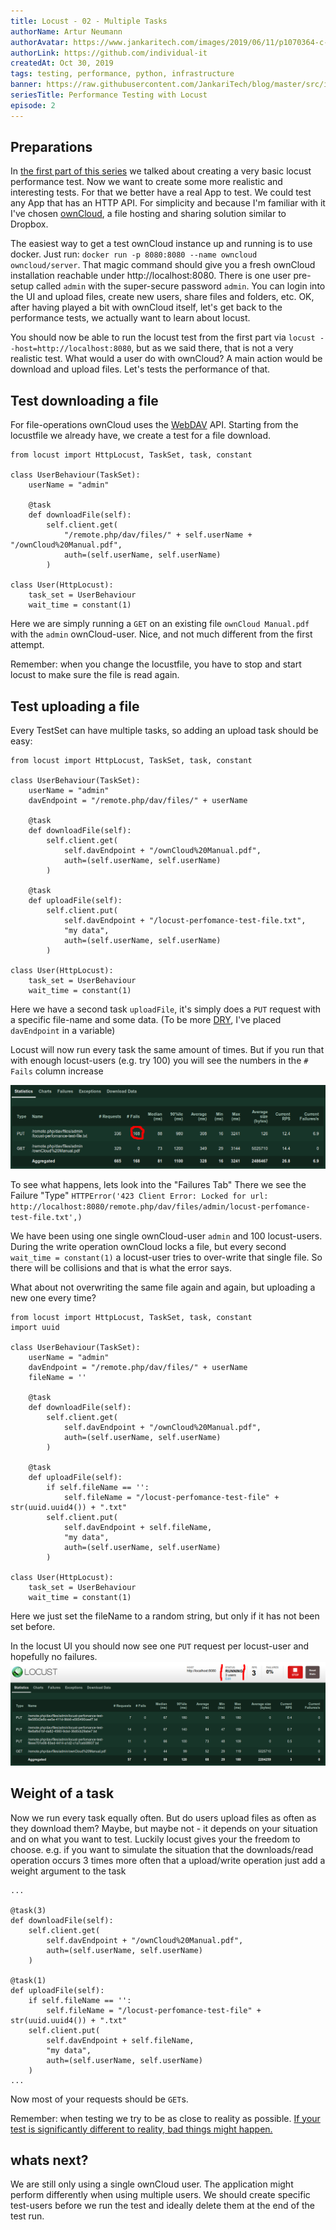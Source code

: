 ```yaml
---
title: Locust - 02 - Multiple Tasks
authorName: Artur Neumann
authorAvatar: https://www.jankaritech.com/images/2019/06/11/p1070364-c-light-800.jpg
authorLink: https://github.com/individual-it
createdAt: Oct 30, 2019
tags: testing, performance, python, infrastructure
banner: https://raw.githubusercontent.com/JankariTech/blog/master/src/imgs/fallback_banner.png
seriesTitle: Performance Testing with Locust
episode: 2
---
```


## Preparations

In [the first part of this series](https://dev.to/jankaritech/performance-testing-with-locust-01-get-started-pkk) we talked about creating a very basic locust performance test. Now we want to create some more realistic and interesting tests. For that we better have a real App to test. We could test any App that has an HTTP API. For simplicity and because I'm familiar with it I've chosen [ownCloud](https://owncloud.org/), a file hosting and sharing solution similar to Dropbox.

The easiest way to get a test ownCloud instance up and running is to use docker. Just run: `docker run -p 8080:8080 --name owncloud owncloud/server`. That magic command should give you a fresh ownCloud installation reachable under http://localhost:8080. There is one user pre-setup called `admin` with the super-secure password `admin`. You can login into the UI and upload files, create new users, share files and folders, etc.
OK, after having played a bit with ownCloud itself, let's get back to the performance tests, we actually want to learn about locust.

You should now be able to run the locust test from the first part via `locust --host=http://localhost:8080`, but as we said there, that is not a very realistic test. What would a user do with ownCloud? A main action would be download and upload files. Let's tests the performance of that.

## Test downloading a file

For file-operations ownCloud uses the [WebDAV](https://en.wikipedia.org/wiki/WebDAV) API. Starting from the locustfile we already have, we create a test for a file download.

```
from locust import HttpLocust, TaskSet, task, constant

class UserBehaviour(TaskSet):
    userName = "admin"

    @task
    def downloadFile(self):
        self.client.get(
            "/remote.php/dav/files/" + self.userName + "/ownCloud%20Manual.pdf",
            auth=(self.userName, self.userName)
        )

class User(HttpLocust):
    task_set = UserBehaviour
    wait_time = constant(1)
  ```

Here we are simply running a `GET` on an existing file `ownCloud Manual.pdf` with the `admin` ownCloud-user.
Nice, and not much different from the first attempt.

Remember: when you change the locustfile, you have to stop and start locust to make sure the file is read again.

## Test uploading a file

Every TestSet can have multiple tasks, so adding an upload task should be easy:

```
from locust import HttpLocust, TaskSet, task, constant

class UserBehaviour(TaskSet):
    userName = "admin"
    davEndpoint = "/remote.php/dav/files/" + userName

    @task
    def downloadFile(self):
        self.client.get(
            self.davEndpoint + "/ownCloud%20Manual.pdf",
            auth=(self.userName, self.userName)
        )

    @task
    def uploadFile(self):
        self.client.put(
            self.davEndpoint + "/locust-perfomance-test-file.txt",
            "my data",
            auth=(self.userName, self.userName)
        )

class User(HttpLocust):
    task_set = UserBehaviour
    wait_time = constant(1)
```

Here we have a second task `uploadFile`, it's simply does a `PUT` request with a specific file-name and some data.
(To be more [DRY](https://en.wikipedia.org/wiki/Don%27t_repeat_yourself), I've placed `davEndpoint` in a variable)

Locust will now run every task the same amount of times. But if you run that with enough locust-users (e.g. try 100) you will see the numbers in the `# Fails` column increase

![increased upload failures](/src/assets/Locust/images/locust-02-images/failureCountIncrease.png)

To see what happens, lets look into the "Failures Tab"
There we see the Failure "Type" `HTTPError('423 Client Error: Locked for url: http://localhost:8080/remote.php/dav/files/admin/locust-perfomance-test-file.txt',)`

We have been using one single ownCloud-user `admin` and 100 locust-users. During the write operation ownCloud locks a file, but every second `wait_time = constant(1)` a locust-user tries to over-write that single file. So there will be collisions and that is what the error says.

What about not overwriting the same file again and again, but uploading a new one every time?

```
from locust import HttpLocust, TaskSet, task, constant
import uuid

class UserBehaviour(TaskSet):
    userName = "admin"
    davEndpoint = "/remote.php/dav/files/" + userName
    fileName = ''

    @task
    def downloadFile(self):
        self.client.get(
            self.davEndpoint + "/ownCloud%20Manual.pdf",
            auth=(self.userName, self.userName)
        )

    @task
    def uploadFile(self):
        if self.fileName == '':
            self.fileName = "/locust-perfomance-test-file" + str(uuid.uuid4()) + ".txt"
        self.client.put(
            self.davEndpoint + self.fileName,
            "my data",
            auth=(self.userName, self.userName)
        )

class User(HttpLocust):
    task_set = UserBehaviour
    wait_time = constant(1)
```

Here we just set the fileName to a random string, but only if it has not been set before.

In the locust UI you should now see one `PUT` request per locust-user and hopefully no failures.
![single request per locust user](/src/assets/Locust/images/locust-02-images/requestPerUser.png)

## Weight of a task

Now we run every task equally often. But do users upload files as often as they download them?
Maybe, but maybe not - it depends on your situation and on what you want to test. Luckily locust gives your the freedom to choose.
e.g. if you want to simulate the situation that the downloads/read operation occurs 3 times more often that a upload/write operation just add a weight argument to the task

```
...

@task(3)
def downloadFile(self):
    self.client.get(
        self.davEndpoint + "/ownCloud%20Manual.pdf",
        auth=(self.userName, self.userName)
    )

@task(1)
def uploadFile(self):
    if self.fileName == '':
        self.fileName = "/locust-perfomance-test-file" + str(uuid.uuid4()) + ".txt"
    self.client.put(
        self.davEndpoint + self.fileName,
        "my data",
        auth=(self.userName, self.userName)
    )
...
```

Now most of your requests should be `GET`s.

Remember: when testing we try to be as close to reality as possible. [If your test is significantly different to reality, bad things might happen.](https://people.cs.clemson.edu/~steve/Spiro/arianesiam.htm)

## whats next?

We are still only using a single ownCloud user. The application might perform differently when using multiple users. We should create specific test-users before we run the test and ideally delete them at the end of the test run.
